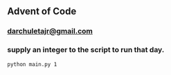 ## Advent of Code
### darchuletajr@gmail.com

### supply an integer to the script to run that day.

```python3
python main.py 1
```
